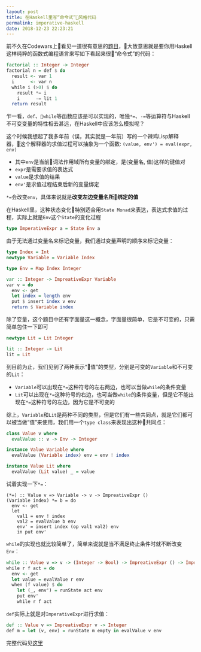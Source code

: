 ```yaml
---
layout: post
title: 在Haskell里写“命令式”风格代码
permalink: imperative-haskell
date: 2018-12-23 22:23:21
---
```

前不久在Codewars上看见一道很有意思的[题目](https://www.codewars.com/kata/5453af58e6c920858d000823)，大致意思就是要你用Haskell这样纯粹的函数式编程语言来写如下看起来很“命令式”的代码：
```Haskell
factorial :: Integer -> Integer
factorial n = def $ do
  result <- var 1
  i      <- var n
  while i (>0) $ do
    result *= i
    i      -= lit 1
  return result
```
乍一看，`def`、`while`等函数应该是可以实现的，唯独`*=`、`-=`等运算符与Haskell不可变变量的特性相去甚远，在Haskell中应该怎么模拟呢？

这个时候我想起了我多年前（误，其实就是一年前）写的一个辣鸡Lisp解释器，这个解释器的求值过程可以抽象为一个函数: `(value, env') = eval(expr, env)`
- 其中`env`是当前词法作用域所有变量的绑定，是(变量名, 值)这样的键值对
- `expr`是需要求值的表达式
- `value`是求值的结果
- `env'`是求值过程结束后新的变量绑定

 `*=`会改变`env`，具体来说就是**改变左边变量名所绑定的值**

在Haskell里，这种状态变化特别适合用`State Monad`来表达，表达式求值的过程，实际上就是`Env`这个`State`的变化过程

```Haskell
type ImperativeExpr a = State Env a
```

由于无法通过变量名来标记变量，我们通过变量声明的顺序来标记变量：
```Haskell
type Index = Int
newtype Variable = Variable Index

type Env = Map Index Integer

var :: Integer -> ImpreativeExpr Variable
var v = do
  env <- get
  let index = length env
  put $ insert index v env
  return $ Variable index
```

除了变量，这个题目中还有字面量这一概念，字面量很简单，它是不可变的，只需简单包住一下即可
```Haskell
newtype Lit = Lit Integer

lit :: Integer -> Lit
lit = Lit
```
到目前为止，我们见到了两种表示“值”的类型，分别是可变的`Variable`和不可变的`Lit`：
- `Variable`可以出现在`*=`这种符号的左右两边，也可以当做`while`的条件变量
- `Lit`可以出现在`*=`这种符号的右边，也可当做`while`的条件变量，但是它不能出现在`*=`这种符号的左边，因为它是不可变的

综上，`Variable`和`Lit`是两种不同的类型，但是它们有一些共同点，就是它们都可以被当做“值”来使用，我们用一个`type class`来表现出这种共同点：
```Haskell
class Value v where
  evalValue :: v -> Env -> Integer

instance Value Variable where
  evalValue (Variable index) env = env ! index

instance Value Lit where
  evalValue (Lit value) _ = value
```
试着实现一下`*=`：
```Haskell
(*=) :: Value v => Variable -> v -> ImpreativeExpr ()
(Variable index) *= b = do
  env <- get
  let
    val1 = env ! index
    val2 = evalValue b env
    env' = insert index (op val1 val2) env
    in put env'
```
`while`的实现也就比较简单了，简单来说就是当不满足终止条件时就不断改变`Env`：
```Haskell
while :: Value v => v -> (Integer -> Bool) -> ImpreativeExpr () -> ImpreativeExpr () 
while r f act = do
  env <- get
  let value = evalValue r env
  when (f value) $ do
    let (_, env') = runState act env
    put env'
    while r f act
```
`def`实际上就是对`ImperativeExpr`进行求值：
```Haskell
def :: Value v => ImpreativeExpr v -> Integer
def m = let (v, env) = runState m empty in evalValue v env
```
完整代码见[这里](https://raw.githubusercontent.com/oshmkufa2010/codewars-haskell/master/src/Imperative.hs)
